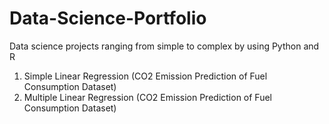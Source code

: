 # Data-Science-Portfolio
Data science projects ranging from simple to complex by using Python and R 

1. Simple Linear Regression (CO2 Emission Prediction of Fuel Consumption Dataset) 
2. Multiple Linear Regression (CO2 Emission Prediction of Fuel Consumption Dataset) 

